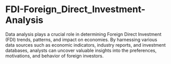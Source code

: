 # FDI-Foreign_Direct_Investment-Analysis
Data analysis plays a crucial role in determining Foreign Direct Investment (FDI) trends, patterns, and impact on economies. By harnessing various data sources such as economic indicators, industry reports, and investment databases, analysts can uncover valuable insights into the preferences, motivations, and behavior of foreign investors.
